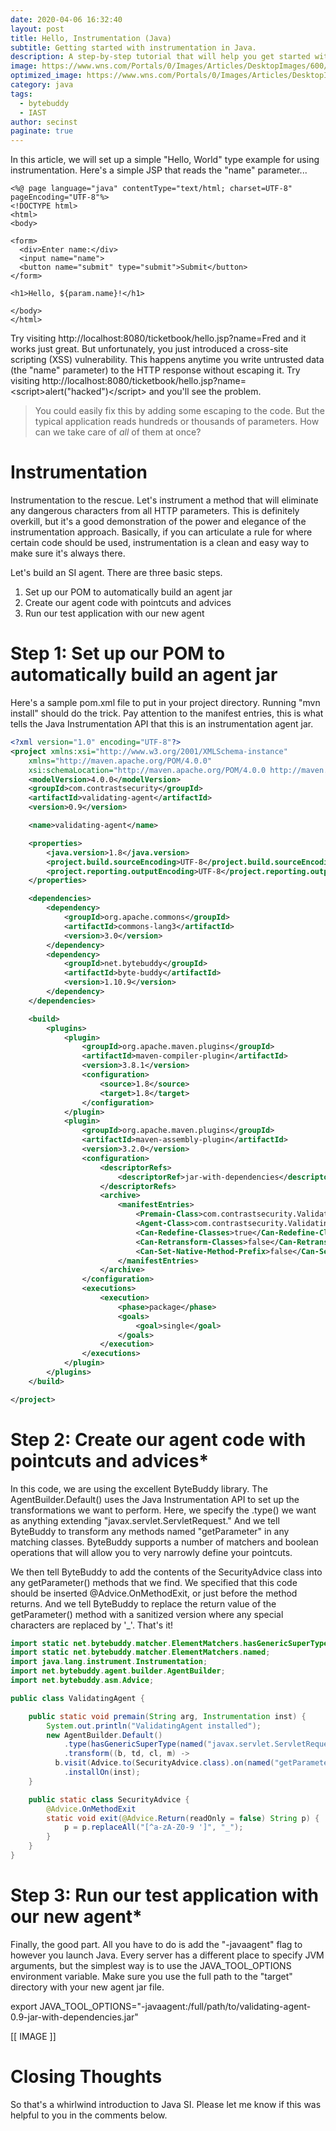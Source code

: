 ```yaml
---
date: 2020-04-06 16:32:40
layout: post
title: Hello, Instrumentation (Java)
subtitle: Getting started with instrumentation in Java.
description: A step-by-step tutorial that will help you get started with instrumentation in Java.
image: https://www.wns.com/Portals/0/Images/Articles/DesktopImages/600/159/Digital_ROI_HD-1.jpg
optimized_image: https://www.wns.com/Portals/0/Images/Articles/DesktopImages/600/159/Digital_ROI_HD-1.jpg
category: java
tags:
  - bytebuddy
  - IAST
author: secinst
paginate: true
---
```


In this article, we will set up a simple "Hello, World" type example for using instrumentation. Here's a simple JSP that reads the "name" parameter...

```
<%@ page language="java" contentType="text/html; charset=UTF-8" pageEncoding="UTF-8"%>
<!DOCTYPE html>
<html>
<body>

<form>
  <div>Enter name:</div>
  <input name="name">
  <button name="submit" type="submit">Submit</button>
</form>

<h1>Hello, ${param.name}!</h1>

</body>
</html>
```

Try visiting http://localhost:8080/ticketbook/hello.jsp?name=Fred and it works just great. But unfortunately, you just introduced a cross-site scripting (XSS) vulnerability. This happens anytime you write untrusted data (the "name" parameter) to the HTTP response without escaping it. Try visiting http://localhost:8080/ticketbook/hello.jsp?name=&lt;script&gt;alert("hacked")&lt;/script&gt; and you'll see the problem.

> You could easily fix this by adding some escaping to the code. But the typical application reads hundreds or thousands of parameters. How can we take care of *all* of them at once?

# Instrumentation

Instrumentation to the rescue. Let's instrument a method that will eliminate any dangerous characters from all HTTP parameters. This is definitely overkill, but it's a good demonstration of the power and elegance of the instrumentation approach. Basically, if you can articulate a rule for where certain code should be used, instrumentation is a clean and easy way to make sure it's always there.

Let's build an SI agent. There are three basic steps.
1. Set up our POM to automatically build an agent jar
2. Create our agent code with pointcuts and advices
3. Run our test application with our new agent

# Step 1: Set up our POM to automatically build an agent jar

Here's a sample pom.xml file to put in your project directory. Running "mvn install" should do the trick. Pay attention to the manifest entries, this is what tells the Java Instrumentation API that this is an instrumentation agent jar.

```xml
<?xml version="1.0" encoding="UTF-8"?>
<project xmlns:xsi="http://www.w3.org/2001/XMLSchema-instance"
	xmlns="http://maven.apache.org/POM/4.0.0"
	xsi:schemaLocation="http://maven.apache.org/POM/4.0.0 http://maven.apache.org/maven-v4_0_0.xsd">
	<modelVersion>4.0.0</modelVersion>
	<groupId>com.contrastsecurity</groupId>
	<artifactId>validating-agent</artifactId>
	<version>0.9</version>

	<name>validating-agent</name>

	<properties>
		<java.version>1.8</java.version>
		<project.build.sourceEncoding>UTF-8</project.build.sourceEncoding>
		<project.reporting.outputEncoding>UTF-8</project.reporting.outputEncoding>
	</properties>

	<dependencies>
		<dependency>
			<groupId>org.apache.commons</groupId>
			<artifactId>commons-lang3</artifactId>
			<version>3.0</version>
		</dependency>
		<dependency>
			<groupId>net.bytebuddy</groupId>
			<artifactId>byte-buddy</artifactId>
			<version>1.10.9</version>
		</dependency>
	</dependencies>

	<build>
		<plugins>
			<plugin>
				<groupId>org.apache.maven.plugins</groupId>
				<artifactId>maven-compiler-plugin</artifactId>
				<version>3.8.1</version>
				<configuration>
					<source>1.8</source>
					<target>1.8</target>
				</configuration>
			</plugin>
			<plugin>
				<groupId>org.apache.maven.plugins</groupId>
				<artifactId>maven-assembly-plugin</artifactId>
				<version>3.2.0</version>
				<configuration>
					<descriptorRefs>
						<descriptorRef>jar-with-dependencies</descriptorRef>
					</descriptorRefs>
					<archive>
						<manifestEntries>
							<Premain-Class>com.contrastsecurity.ValidatingAgent</Premain-Class>
							<Agent-Class>com.contrastsecurity.ValidatingAgent</Agent-Class>
							<Can-Redefine-Classes>true</Can-Redefine-Classes>
							<Can-Retransform-Classes>false</Can-Retransform-Classes>
							<Can-Set-Native-Method-Prefix>false</Can-Set-Native-Method-Prefix>
						</manifestEntries>
					</archive>
				</configuration>
				<executions>
					<execution>
						<phase>package</phase>
						<goals>
							<goal>single</goal>
						</goals>
					</execution>
				</executions>
			</plugin>
		</plugins>
	</build>

</project>
```

# Step 2: Create our agent code with pointcuts and advices*

In this code, we are using the excellent ByteBuddy library. The AgentBuilder.Default() uses the Java Instrumentation API to set up the transformations we want to perform. Here, we specify the .type() we want as anything extending "javax.servlet.ServletRequest."  And we tell ByteBuddy to transform any methods named "getParameter" in any matching classes. ByteBuddy supports a number of matchers and boolean operations that will allow you to very narrowly define your pointcuts.

We then tell ByteBuddy to add the contents of the SecurityAdvice class into any getParameter() methods that we find. We specified that this code should be inserted @Advice.OnMethodExit, or just before the method returns. And we tell ByteBuddy to replace the return value of the getParameter() method with a sanitized version where any special characters are replaced by '_'.  That's it!

```java
import static net.bytebuddy.matcher.ElementMatchers.hasGenericSuperType;
import static net.bytebuddy.matcher.ElementMatchers.named;
import java.lang.instrument.Instrumentation;
import net.bytebuddy.agent.builder.AgentBuilder;
import net.bytebuddy.asm.Advice;

public class ValidatingAgent {

	public static void premain(String arg, Instrumentation inst) {
		System.out.println("ValidatingAgent installed");
		new AgentBuilder.Default()
			.type(hasGenericSuperType(named("javax.servlet.ServletRequest")))
			.transform((b, td, cl, m) -> 
          b.visit(Advice.to(SecurityAdvice.class).on(named("getParameter"))))
			.installOn(inst);
	}

	public static class SecurityAdvice {
		@Advice.OnMethodExit
		static void exit(@Advice.Return(readOnly = false) String p) {
			p = p.replaceAll("[^a-zA-Z0-9 ']", "_");
		}
	}
}
```

# Step 3: Run our test application with our new agent*

Finally, the good part. All you have to do is add the "-javaagent" flag to however you launch Java. Every server has a different place to specify JVM arguments, but the simplest way is to use the JAVA_TOOL_OPTIONS environment variable. Make sure you use the full path to the "target" directory with your new agent jar file.

export JAVA_TOOL_OPTIONS="-javaagent:/full/path/to/validating-agent-0.9-jar-with-dependencies.jar"

[[ IMAGE ]]

# Closing Thoughts

So that's a whirlwind introduction to Java SI. Please let me know if this was helpful to you in the comments below.

